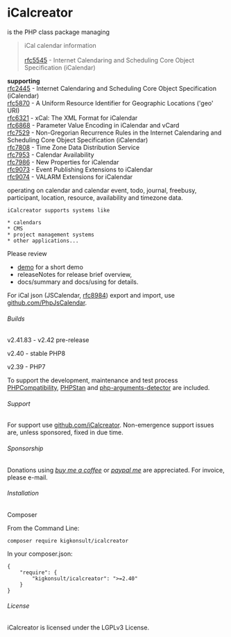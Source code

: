 # iCalcreator

is the PHP class package managing

> iCal calendar information
<br><br>[rfc5545] - Internet Calendaring and Scheduling Core Object Specification (iCalendar) 

__supporting__<br>
[rfc2445] - Internet Calendaring and Scheduling Core Object Specification (iCalendar)<br>
[rfc5870] - A Uniform Resource Identifier for Geographic Locations ('geo' URI)<br>
[rfc6321] - xCal: The XML Format for iCalendar<br>
[rfc6868] - Parameter Value Encoding in iCalendar and vCard<br>
[rfc7529] - Non-Gregorian Recurrence Rules in the Internet Calendaring and Scheduling Core Object Specification (iCalendar)<br>
[rfc7808] - Time Zone Data Distribution Service<br>
[rfc7953] - Calendar Availability<br>
[rfc7986] - New Properties for iCalendar<br>
[rfc9073] - Event Publishing Extensions to iCalendar<br>
[rfc9074] - VALARM Extensions for iCalendar<br>

operating on calendar and
calendar event, todo, journal, freebusy, participant, location, resource, availability and timezone data.

~~~~~~~~
iCalcreator supports systems like

* calendars
* CMS
* project management systems
* other applications...
~~~~~~~~

Please review 
- [demo] for a short demo 
- releaseNotes for release brief overview,
- docs/summary and docs/using for details.

For iCal json (JSCalendar, [rfc8984]) export and import, use [github.com/PhpJsCalendar].

###### Builds

v2.41.83 - v2.42 pre-release

v2.40 - stable PHP8

v2.39 - PHP7

To support the development, maintenance and test process 
[PHPCompatibility], [PHPStan] and [php-arguments-detector] are included.

###### Support

For support use [github.com/iCalcreator]. Non-emergence support issues are, unless sponsored, fixed in due time.


###### Sponsorship

Donations using _[buy me a coffee]_ or _[paypal me]_ are appreciated.
For invoice, please e-mail.

###### Installation

Composer

From the Command Line:

```
composer require kigkonsult/icalcreator
```

In your composer.json:

```
{
    "require": {
        "kigkonsult/icalcreator": ">=2.40"
    }
}
```

###### License

iCalcreator is licensed under the LGPLv3 License.

[buy me a coffee]:https://www.buymeacoffee.com/kigkonsult
[paypal me]:https://paypal.me/kigkonsult
[demo]:docs/demoUsage.md
[github.com/iCalcreator]:https://github.com/iCalcreator/iCalcreator/issues
[github.com/PhpJsCalendar]:https://github.com/iCalcreator/PhpJsCalendar
[paypal.me/kigkonsult]:https://paypal.me/kigkonsult
[PHPCompatibility]:https://github.com/PHPCompatibility/PHPCompatibility
[PHPStan]:https://github.com/phpstan/phpstan
[php-arguments-detector]:https://github.com/DeGraciaMathieu/php-arguments-detector
[rfc2445]:https://www.rfc-editor.org/info/rfc2445
[rfc5545]:https://www.rfc-editor.org/info/rfc5545
[rfc5870]:https://www.rfc-editor.org/info/rfc5870
[rfc6321]:https://www.rfc-editor.org/info/rfc6321
[rfc6868]:https://www.rfc-editor.org/info/rfc6868
[rfc7529]:https://www.rfc-editor.org/info/rfc7529
[rfc7808]:https://www.rfc-editor.org/info/rfc7808
[rfc7953]:https://www.rfc-editor.org/info/rfc7953
[rfc7986]:https://www.rfc-editor.org/info/rfc7986
[rfc8984]:https://www.rfc-editor.org/info/rfc8984
[rfc9073]:https://www.rfc-editor.org/info/rfc9073
[rfc9074]:https://www.rfc-editor.org/info/rfc9074
